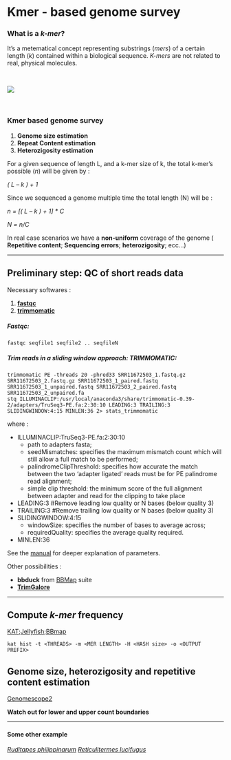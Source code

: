 Kmer - based genome survey
================

### What is a *k-mer*?

It’s a metematical concept representing substrings (*mers*) of a certain
length (*k*) contained within a biological sequence. *K-mers* are not
related to real, physical molecules.

<br/>

![](https://raw.githubusercontent.com/jacopoM28/CompOmics_Tutorship/main/2023/Figures/kmers.png)

<br/>

### Kmer based genome survey

1.  **Genome size estimation**
2.  **Repeat Content estimation**
3.  **Heterozigosity estimation**

For a given sequence of length L, and a k-mer size of k, the total k-mer’s possible (*n*) will be given by :

*( L – k ) + 1*

Since we sequenced a genome multiple time the total length (N) will be :

*n = [( L – k ) + 1] * C*

*N = n/C*  

In real case scenarios we have a **non-uniform** coverage of
the genome ( **Repetitive content**; **Sequencing errors**;
**heterozigosity**; ecc…)

-----

## Preliminary step: QC of short reads data

Necessary softwares :

1.  **[fastqc](https://www.bioinformatics.babraham.ac.uk/projects/fastqc/)**
2.  **[trimmomatic](http://www.usadellab.org/cms/?page=trimmomatic)**

##### Fastqc:

    fastqc seqfile1 seqfile2 .. seqfileN

##### Trim reads in a sliding window approach: **TRIMMOMATIC**:

    trimmomatic PE -threads 20 -phred33 SRR11672503_1.fastq.gz SRR11672503_2.fastq.gz SRR11672503_1_paired.fastq SRR11672503_1_unpaired.fastq SRR11672503_2_paired.fastq SRR11672503_2_unpaired.fa
    stq ILLUMINACLIP:/usr/local/anaconda3/share/trimmomatic-0.39-2/adapters/TruSeq3-PE.fa:2:30:10 LEADING:3 TRAILING:3 SLIDINGWINDOW:4:15 MINLEN:36 2> stats_trimmomatic

where :

  - ILLUMINACLIP:TruSeq3-PE.fa:2:30:10
      - path to adapters fasta;
      - seedMismatches: specifies the maximum mismatch count which will
        still allow a full match to be performed;
      - palindromeClipThreshold: specifies how accurate the match
        between the two ‘adapter ligated’ reads must be for PE
        palindrome read alignment;
      - simple clip threshold: the minimum score of the full alignment
        between adapter and read for the clipping to take place
  - LEADING:3 \#Remove leading low quality or N bases (below quality 3)
  - TRAILING:3 \#Remove trailing low quality or N bases (below quality
    3)
  - SLIDINGWINDOW:4:15
      - windowSize: specifies the number of bases to average across;
      - requiredQuality: specifies the average quality required.
  - MINLEN:36

See the
[manual](http://www.usadellab.org/cms/uploads/supplementary/Trimmomatic/TrimmomaticManual_V0.32.pdf)
for deeper explanation of parameters.

Other possibilities :

  - **bbduck** from [BBMap](https://sourceforge.net/projects/bbmap/)
    suite
  - **[TrimGalore](https://www.bioinformatics.babraham.ac.uk/projects/trim_galore/)**

-----

## Compute *k-mer* frequency

[KAT](https://kat.readthedocs.io/en/latest/index.html);[Jellyfish](https://github.com/gmarcais/Jellyfish);[BBmap](https://sourceforge.net/projects/bbmap/)

    kat hist -t <THREADS> -m <MER LENGTH> -H <HASH size> -o <OUTPUT PREFIX>

## Genome size, heterozigosity and repetitive content estimation

[Genomescope2](http://qb.cshl.edu/genomescope/genomescope2.0/)

**Watch out for lower and upper count boundaries**

-----

#### Some other example

[*Ruditapes philippinarum*](https://raw.githubusercontent.com/jacopoM28/CompOmics_Tutorship/main/2023/3_KmerBased_GenomeSurvey/Data/Rphil_kmer27.png)
[*Reticulitermes lucifugus*](https://raw.githubusercontent.com/jacopoM28/CompOmics_Tutorship/main/2023/3_KmerBased_GenomeSurvey/Data/Rluc.kmc_30_Genomescope.png)
